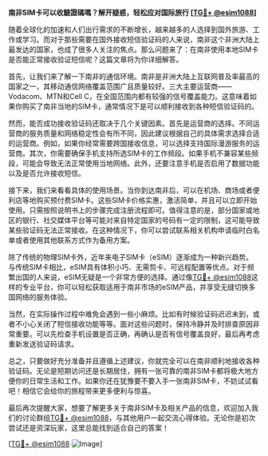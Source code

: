 **南非SIM卡可以收驗證碼嗎？解开疑惑，轻松应对国际旅行 [[TG💪+ @esim1088](https://t.me/s/esim1088)]**

随着全球化的加速和人们出行需求的不断增长，越来越多的人选择到国外旅游、工作或学习。而对于那些需要在国外接收短信验证码的人来说，南非这个非洲大陆上最发达的国家，也成了很多人关注的焦点。那么问题来了：在南非使用本地SIM卡是否能正常接收验证短信呢？这篇文章将为你详细解答。

首先，让我们来了解一下南非的通信环境。南非是非洲大陆上互联网普及率最高的国家之一，其移动通信网络覆盖范围广且质量较好。三大主要运营商——Vodacom、MTN和Cell C，在全国范围内都有较强的信号覆盖能力。这意味着如果你购买了南非当地的SIM卡，通常情况下是可以顺利接收到各种短信验证码的。

然而，能否成功接收验证码还取决于几个关键因素。首先是运营商的选择。不同运营商的服务质量和网络稳定性会有所不同，因此建议根据自己的具体需求选择合适的运营商。例如，如果你经常需要跨国接收信息，可以选择支持国际漫游服务的运营商。其次，你需要确保手机支持所选SIM卡的工作频段。如果手机不兼容某些频段，可能会导致无法正常使用当地网络。此外，还要注意手机是否启用了数据功能以及是否允许接收短信。

接下来，我们来看看具体的使用场景。当你到达南非后，可以在机场、商场或者便利店等地购买预付费SIM卡。这些SIM卡价格实惠，激活简单，并且可以立即开始使用。只需按照说明书上的步骤完成注册流程即可。值得注意的是，部分国家或地区的银行、社交媒体平台等可能对来自特定国家的号码有一定的限制，这可能导致某些验证码无法正常接收。在这种情况下，你可以尝试联系相关机构申请临时白名单或者使用其他联系方式作为备用方案。

除了传统的物理SIM卡外，近年来电子SIM卡（eSIM）逐渐成为一种新兴趋势。与传统SIM卡相比，eSIM具有体积小巧、无需剪卡、可远程配置等优点。对于频繁出国的人来说，eSIM无疑是一个非常方便的选择。通过像[TG💪+ @esim1088](https://t.me/s/esim1088)这样的专业平台，你可以轻松获取适用于南非市场的eSIM产品，并享受无缝切换多国网络的服务体验。

当然，在实际操作过程中难免会遇到一些小麻烦。比如有时候验证码迟迟未到，或者不小心关闭了短信接收功能等等。面对这些问题时，保持冷静并及时排查原因非常重要。可以先检查手机设置是否正确，再确认是否有信号覆盖良好，最后再考虑重新发送验证码请求。

总之，只要做好充分准备并且遵循上述建议，你就完全可以在南非顺利地接收各种验证码。无论是短期访问还是长期居住，拥有一张可靠的南非SIM卡都将极大地方便你的日常生活和工作。如果你还在犹豫要不要入手一张南非SIM卡，不妨试试看吧！相信它会给你的旅程带来更多便利与惊喜。

最后再次提醒大家，想要了解更多关于南非SIM卡及相关产品的信息，欢迎加入我们的讨论群组[TG💪+ @esim1088](https://t.me/s/esim1088)，与其他用户一起交流心得体验。无论你是初次尝试还是资深玩家，这里总能找到适合自己的答案！

[[TG💪+ @esim1088](https://t.me/s/esim1088) ![Image](https://i.postimg.cc/4NQfJmqS/Snipaste-2025-05-13-00-14-12.png)]